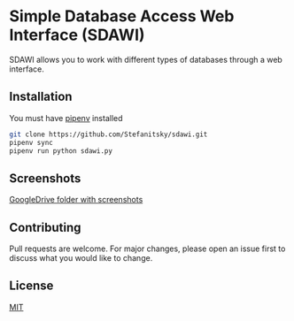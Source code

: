 # Simple Database Access Web Interface (SDAWI)

SDAWI allows you to work with different types of databases
through a web interface.

## Installation


You must have [pipenv](https://github.com/pypa/pipenv) installed
```bash
git clone https://github.com/Stefanitsky/sdawi.git
pipenv sync
pipenv run python sdawi.py
```

## Screenshots

[GoogleDrive folder with screenshots](https://drive.google.com/open?id=17GglDZsdPPz7ULGAmiv62bQ4IXsRxmxr)

## Contributing
Pull requests are welcome. For major changes, please open an issue first to discuss what you would like to change.

## License
[MIT](https://choosealicense.com/licenses/mit/)